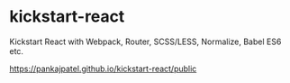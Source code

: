 # kickstart-react
Kickstart React with Webpack, Router, SCSS/LESS, Normalize, Babel ES6 etc. 

https://pankajpatel.github.io/kickstart-react/public

